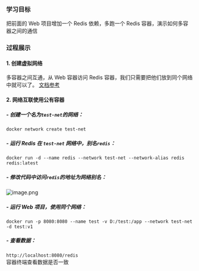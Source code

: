 ### 学习目标
把前面的 Web 项目增加一个 Redis 依赖，多跑一个 Redis 容器，演示如何多容器之间的通信
### 过程展示
#### 1. 创建虚拟网络
多容器之间互通，从 Web 容器访问 Redis 容器，我们只需要把他们放到同个网络中就可以了。
[文档参考](https://docs.docker.com/engine/reference/commandline/network/)
#### 2. 网络互联使用公有容器
##### - 创建一个名为`test-net`的网络：
`docker network create test-net`
##### - 运行 Redis 在 `test-net` 网络中，别名`redis`：
`docker run -d --name redis --network test-net --network-alias redis redis:latest`
##### - 修改代码中访问`redis`的地址为网络别名：
![image.png](https://cos.easydoc.net/46901064/files/kv98rfvb.png)
##### - 运行 Web 项目，使用同个网络：
`docker run -p 8080:8080 --name test -v D:/test:/app --network test-net -d test:v1`
##### - 查看数据：
`http://localhost:8080/redis`  
容器终端查看数据是否一致